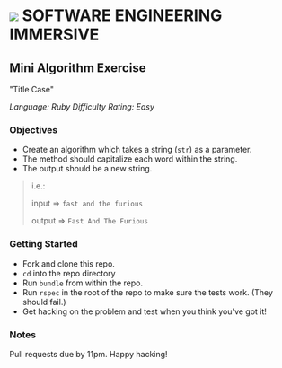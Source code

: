 # ![](https://ga-dash.s3.amazonaws.com/production/assets/logo-9f88ae6c9c3871690e33280fcf557f33.png) SOFTWARE ENGINEERING IMMERSIVE

## Mini Algorithm Exercise

"Title Case"

_Language: Ruby_
_Difficulty Rating: Easy_

### Objectives

- Create an algorithm which takes a string (`str`) as a parameter.
- The method should capitalize each word within the string.
- The output should be a new string.

> i.e.:
> 
> input => `fast and the furious`
> 
> output => `Fast And The Furious`

### Getting Started

- Fork and clone this repo.
- `cd` into the repo directory
- Run `bundle` from within the repo.
- Run `rspec` in the root of the repo to make sure the tests work. (They should fail.)
- Get hacking on the problem and test when you think you've got it!

### Notes

Pull requests due by 11pm. Happy hacking!